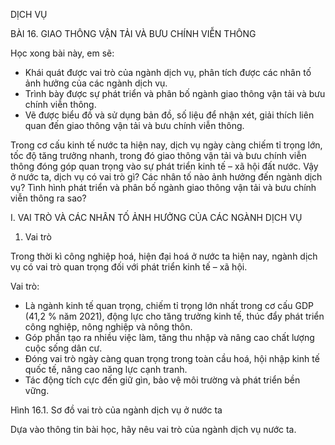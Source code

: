 DỊCH VỤ

BÀI 16. GIAO THÔNG VẬN TẢI VÀ BƯU CHÍNH VIỄN THÔNG

Học xong bài này, em sẽ:
- Khái quát được vai trò của ngành dịch vụ, phân tích được các nhân tố ảnh hưởng của các ngành dịch vụ.
- Trình bày được sự phát triển và phân bố ngành giao thông vận tải và bưu chính viễn thông.
- Vẽ được biểu đồ và sử dụng bản đồ, số liệu để nhận xét, giải thích liên quan đến giao thông vận tải và bưu chính viễn thông.

Trong cơ cấu kinh tế nước ta hiện nay, dịch vụ ngày càng chiếm tỉ trọng lớn, tốc độ tăng trưởng nhanh, trong đó giao thông vận tải và bưu chính viễn thông đóng góp quan trọng vào sự phát triển kinh tế – xã hội đất nước. Vậy ở nước ta, dịch vụ có vai trò gì? Các nhân tố nào ảnh hưởng đến ngành dịch vụ? Tình hình phát triển và phân bố ngành giao thông vận tải và bưu chính viễn thông ra sao?

I. VAI TRÒ VÀ CÁC NHÂN TỐ ẢNH HƯỞNG CỦA CÁC NGÀNH DỊCH VỤ

1. Vai trò

Trong thời kì công nghiệp hoá, hiện đại hoá ở nước ta hiện nay, ngành dịch vụ có vai trò quan trọng đối với phát triển kinh tế – xã hội.

Vai trò:
- Là ngành kinh tế quan trọng, chiếm tỉ trọng lớn nhất trong cơ cấu GDP (41,2 % năm 2021), động lực cho tăng trưởng kinh tế, thúc đẩy phát triển công nghiệp, nông nghiệp và nông thôn.
- Góp phần tạo ra nhiều việc làm, tăng thu nhập và nâng cao chất lượng cuộc sống dân cư.
- Đóng vai trò ngày càng quan trọng trong toàn cầu hoá, hội nhập kinh tế quốc tế, nâng cao năng lực cạnh tranh.
- Tác động tích cực đến giữ gìn, bảo vệ môi trường và phát triển bền vững.

Hình 16.1. Sơ đồ vai trò của ngành dịch vụ ở nước ta

Dựa vào thông tin bài học, hãy nêu vai trò của ngành dịch vụ nước ta.